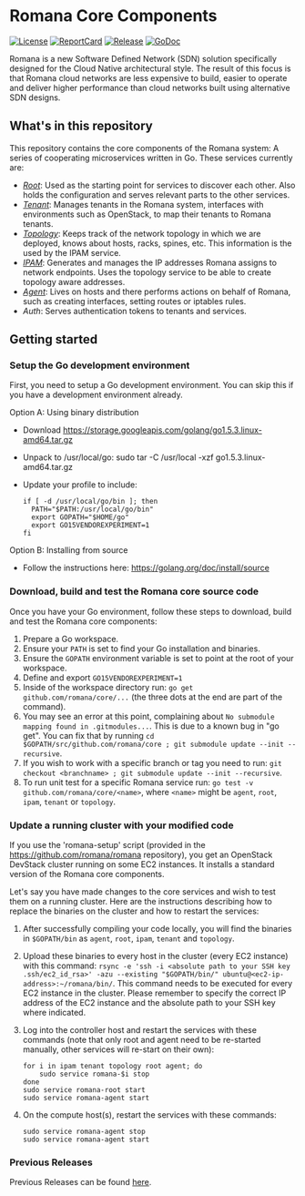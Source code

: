 # Romana Core Components

[![License][License-Image]][License-Url] [![ReportCard][ReportCard-Image]][ReportCard-Url] [![Release][Release-Image]][Release-Url] [![GoDoc][GoDoc-Image]][GoDoc-Url]

Romana is a new Software Defined Network (SDN) solution specifically designed
for the Cloud Native architectural style. The result of this focus is that
Romana cloud networks are less expensive to build, easier to operate and
deliver higher performance than cloud networks built using alternative SDN
designs.

## What's in this repository

This repository contains the core components of the Romana system: A series of
cooperating microservices written in Go. These services currently are:

* *[Root](https://godoc.org/github.com/romana/core/root)*: Used as the starting point for services to discover each other. Also
holds the configuration and serves relevant parts to the other services.
* *[Tenant](https://godoc.org/github.com/romana/core/tenant)*: Manages tenants in the Romana system, interfaces with environments
such as OpenStack, to map their tenants to Romana tenants.
* *[Topology](https://godoc.org/github.com/romana/core/topology)*: Keeps track of the network topology in which we are deployed,
knows about hosts, racks, spines, etc. This information is the used by the IPAM
service.
* *[IPAM](https://godoc.org/github.com/romana/core/ipam)*: Generates and manages the IP addresses Romana assigns to network
endpoints. Uses the topology service to be able to create topology aware
addresses.
* *[Agent](https://godoc.org/github.com/romana/core/agent)*: Lives on hosts and there performs actions on behalf of Romana, such
as creating interfaces, setting routes or iptables rules.
* *Auth*: Serves authentication tokens to tenants and services.

## Getting started

### Setup the Go development environment

First, you need to setup a Go development environment. You can skip this if
you have a development environment already.

Option A: Using binary distribution

  * Download https://storage.googleapis.com/golang/go1.5.3.linux-amd64.tar.gz
  * Unpack to /usr/local/go: sudo tar -C /usr/local -xzf go1.5.3.linux-amd64.tar.gz
  * Update your profile to include:

      ```
      if [ -d /usr/local/go/bin ]; then
        PATH="$PATH:/usr/local/go/bin"
        export GOPATH="$HOME/go"
        export GO15VENDOREXPERIMENT=1
      fi
      ```

Option B: Installing from source

   * Follow the instructions here: https://golang.org/doc/install/source

### Download, build and test the Romana core source code

Once you have your Go environment, follow these steps to download, build and
test the Romana core components:

 1. Prepare a Go workspace.
 2. Ensure your `PATH` is set to find your Go installation and binaries.
 3. Ensure the `GOPATH` environment variable is set to point at the root of your
    workspace.
 4. Define and export `GO15VENDOREXPERIMENT=1`
 5. Inside of the workspace directory run: `go get github.com/romana/core/...`
    (the three dots at the end are part of the command).
 6. You may see an error at this point, complaining about `No submodule mapping found in .gitmodules...`. This is due to a known bug in "go get". You can fix that by running `cd $GOPATH/src/github.com/romana/core ; git submodule update --init --recursive`.
 7. If you wish to work with a specific branch or tag you need to run: `git checkout <branchname> ; git submodule update --init --recursive`.
 8. To run unit test for a specific Romana service run: `go test -v github.com/romana/core/<name>`, where `<name>` might be `agent`, `root`, `ipam`, `tenant` or `topology`.

### Update a running cluster with your modified code

If you use the 'romana-setup' script (provided in the https://github.com/romana/romana
repository), you get an OpenStack DevStack cluster running on some EC2
instances. It installs a standard version of the Romana core components.

Let's say you have made changes to the core services and wish to test them on a running
cluster. Here are the instructions describing how to replace the binaries on
the cluster and how to restart the services:

 1. After successfully compiling your code locally, you will find the binaries
    in `$GOPATH/bin` as `agent`, `root`, `ipam`, `tenant` and `topology`.
 2. Upload these binaries to every host in the cluster (every EC2 instance)
    with this command: `rsync -e 'ssh -i <absolute path to your SSH key .ssh/ec2_id_rsa>' -azu --existing "$GOPATH/bin/" ubuntu@<ec2-ip-address>:~/romana/bin/`. This command needs to be executed for every EC2 instance in the cluster. Please remember to specify the correct IP address of the EC2 instance and the absolute path to your SSH key where indicated.
 3. Log into the controller host and restart the services with these commands
    (note that only root and agent need to be re-started manually, other
    services will re-start on their own):

    ```
    for i in ipam tenant topology root agent; do
        sudo service romana-$i stop
    done
    sudo service romana-root start
    sudo service romana-agent start
    ```

 4. On the compute host(s), restart the services with these commands:

    ```
    sudo service romana-agent stop
    sudo service romana-agent start
    ```    

### Previous Releases
Previous Releases can be found [here][github-release].

[License-Url]: LICENSE
[License-Image]: https://img.shields.io/badge/license-Apache--2-blue.svg
[Release-Url]: https://github.com/romana/core/releases/tag/v0.8.1
[Release-image]: https://img.shields.io/badge/release-0.8.1-blue.svg
[ReportCard-Url]: https://goreportcard.com/report/romana/core
[ReportCard-Image]: https://goreportcard.com/badge/romana/core
[github-release]: https://github.com/romana/core/releases/
[GoDoc-Image]: https://godoc.org/github.com/romana/core?status.png
[GoDoc-Url]: https://godoc.org/github.com/romana/core
